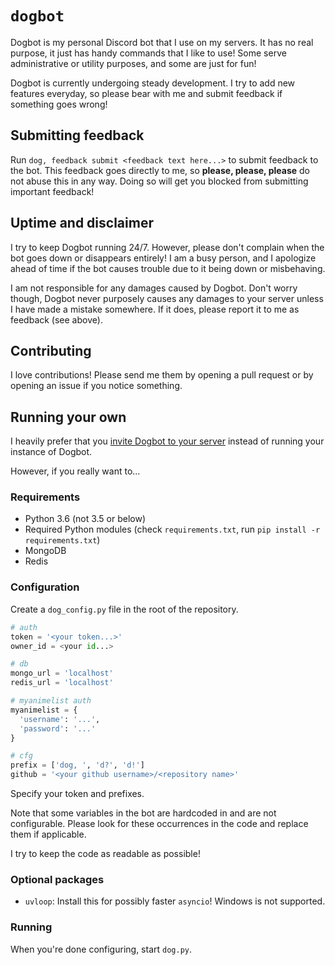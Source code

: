 # `dogbot`

Dogbot is my personal Discord bot that I use on my servers. It has no real
purpose, it just has handy commands that I like to use! Some serve
administrative or utility purposes, and some are just for fun!

Dogbot is currently undergoing steady development. I try to add new features
everyday, so please bear with me and submit feedback if something goes wrong!

## Submitting feedback

Run `dog, feedback submit <feedback text here...>` to submit feedback to the
bot. This feedback goes directly to me, so **please, please, please** do not
abuse this in any way. Doing so will get you blocked from submitting important
feedback!

## Uptime and disclaimer

I try to keep Dogbot running 24/7. However, please don't complain when the bot
goes down or disappears entirely! I am a busy person, and I apologize ahead of
time if the bot causes trouble due to it being down or misbehaving.

I am not responsible for any damages caused by Dogbot. Don't worry though,
Dogbot never purposely causes any damages to your server unless I have made a
mistake somewhere. If it does, please report it to me as feedback (see above).

## Contributing

I love contributions! Please send me them by opening a pull request or by
opening an issue if you notice something.

## Running your own

I heavily prefer that you [invite Dogbot to your server](https://discordapp.com/oauth2/authorize?permissions=8&scope=bot&client_id=295770389584412683) instead of running your instance of Dogbot.

However, if you really want to...

### Requirements

- Python 3.6 (not 3.5 or below)
- Required Python modules (check `requirements.txt`, run `pip install -r requirements.txt`)
- MongoDB
- Redis

### Configuration

Create a `dog_config.py` file in the root of the repository.

```py
# auth
token = '<your token...>'
owner_id = <your id...>

# db
mongo_url = 'localhost'
redis_url = 'localhost'

# myanimelist auth
myanimelist = {
  'username': '...',
  'password': '...'
}

# cfg
prefix = ['dog, ', 'd?', 'd!']
github = '<your github username>/<repository name>'
```

Specify your token and prefixes.

Note that some variables in the bot are hardcoded in and are not configurable.
Please look for these occurrences in the code and replace them if applicable.

I try to keep the code as readable as possible!

### Optional packages

 - `uvloop`: Install this for possibly faster `asyncio`! Windows is not
   supported.

### Running

When you're done configuring, start `dog.py`.
